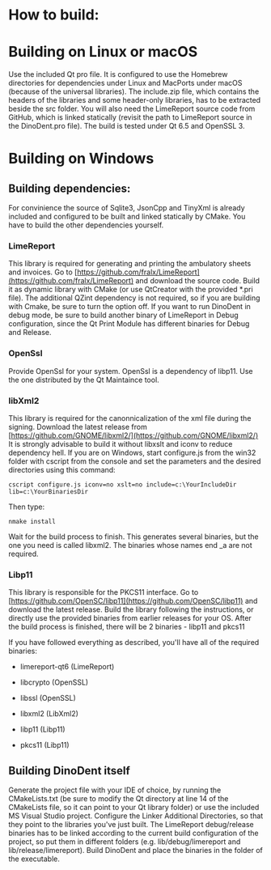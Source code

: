 # How to build:

# Building on Linux or macOS
Use the included Qt pro file. It is configured to use the Homebrew directories for dependencies under Linux and MacPorts under macOS (because of the universal libraries). The include.zip file, which contains the headers of the libraries and some header-only libraries, has to be extracted beside the src folder. You will also need the LimeReport source code from GitHub, which is linked statically (revisit the path to LimeReport source in the DinoDent.pro file). The build is tested under Qt 6.5 and OpenSSL 3.

# Building on Windows

## Building dependencies:

For convinience the source of Sqlite3, JsonCpp and TinyXml is already included and configured to be built and linked statically by CMake. You have to build the other dependencies yourself.

### LimeReport
This library is required for generating and printing the ambulatory sheets and invoices. Go to [https://github.com/fralx/LimeReport](https://github.com/fralx/LimeReport) and download the source code. Build it as dynamic library with CMake (or use QtCreator with the provided *.pri file). The additional QZint dependency is not required, so if you are building with Cmake, be sure to turn the option off. If you want to run DinoDent in debug mode, be sure to build another binary of LimeReport in Debug configuration, since the Qt Print Module has different binaries for Debug and Release.

### OpenSsl

Provide OpenSsl for your system. OpenSsl is a dependency of libp11. Use the one distributed by the Qt Maintaince tool.

### libXml2

This library is required for the canonnicalization of the xml file during the signing. Download the latest release from [https://github.com/GNOME/libxml2/](https://github.com/GNOME/libxml2/)
It is strongly advisable to build it without libxslt and iconv to reduce dependency hell. If you are on Windows, start configure.js from the win32 folder with cscript from the console and set the parameters and the desired directories using this command:
```
cscript configure.js iconv=no xslt=no include=c:\YourIncludeDir lib=c:\YourBinariesDir
```

Then type:
```
nmake install
```

Wait for the build process to finish. This generates several binaries, but the one you need is called libxml2. The binaries whose names end _a are not required.


### Libp11

This library is responsible for the PKCS11 interface. Go to [https://github.com/OpenSC/libp11](https://github.com/OpenSC/libp11) and download the latest release. Build the library following the instructions, or directly use the provided binaries from earlier releases for your OS. After the build process is finished, there will be 2 binaries - libp11 and pkcs11



If you have followed everything  as described, you'll have all of the required binaries:

- limereport-qt6 (LimeReport)

- libcrypto (OpenSSL)

- libssl (OpenSSL)

- libxml2 (LibXml2)

- libp11 (Libp11)

- pkcs11 (Libp11)

## Building DinoDent itself

Generate the project file with your IDE of choice, by running the CMakeLists.txt (be sure to modify the Qt directory at line 14 of the CMakeLists file, so it can point to your Qt library folder) or use the included MS Visual Studio project. Configure the Linker Additional Directories, so that they point to the libraries you've just built. The LimeReport debug/release binaries has to be linked according to the current build configuration of the project, so put them in different folders (e.g. lib/debug/limereport and lib/release/limereport). Build DinoDent and place the binaries in the folder of the executable.
